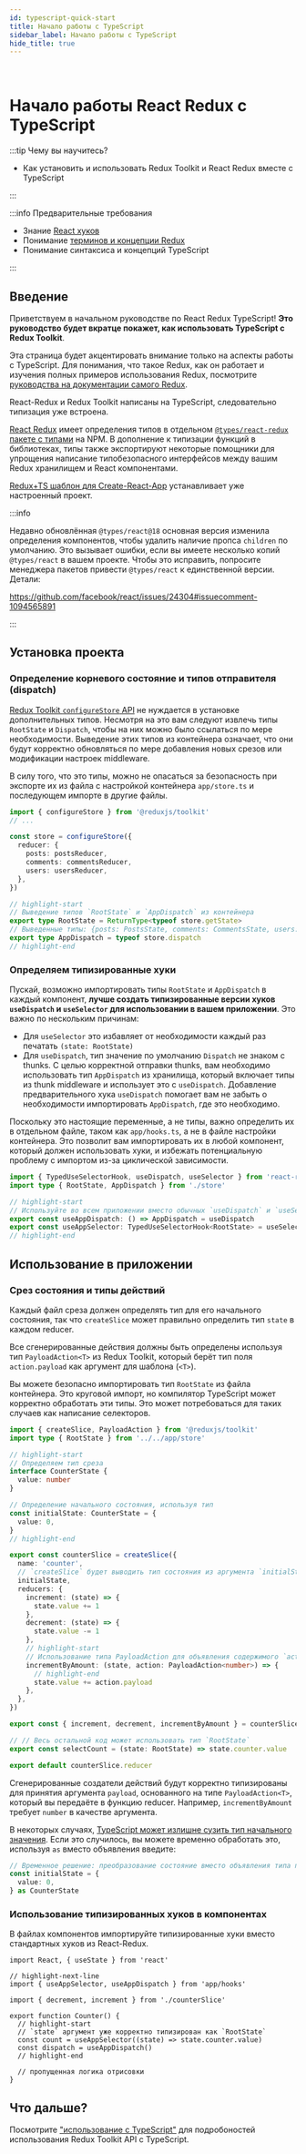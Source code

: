 ```yaml
---
id: typescript-quick-start
title: Начало работы с TypeScript
sidebar_label: Начало работы с TypeScript
hide_title: true
---
```


&nbsp;

# Начало работы React Redux с TypeScript

:::tip Чему вы научитесь?

<!-- - How to set up and use Redux Toolkit and React Redux with TypeScript -->
- Как установить и использовать Redux Toolkit и React Redux вместе с TypeScript

:::

:::info Предварительные требования

- Знание [React хуков](https://ru.reactjs.org/docs/hooks-intro.html)
- Понимание [терминов и концепции Redux](https://ru.redux.js.org/tutorials/fundamentals/part-2-concepts-data-flow)
- Понимание синтаксиса и концепций TypeScript

:::

## Введение

<!-- Welcome to the React Redux TypeScript Quick Start tutorial! **This tutorial will briefly show how to use TypeScript with Redux Toolkit**. -->
Приветствуем в начальном руководстве по React Redux TypeScript! **Это руководство будет вкратце покажет, как использовать TypeScript с Redux Toolkit**.

<!-- This page focuses on just how to set up the TypeScript aspects . For explanations of what Redux is, how it works, and full examples of how to use Redux, see [the Redux core docs tutorials](https://redux.js.org/tutorials/index). -->
Эта страница будет акцентировать внимание только на аспекты работы с TypeScript. Для понимания, что такое Redux, как он работает и изучения полных примеров использования Redux, посмотрите [руководства на документации самого Redux](https://redux.js.org/tutorials/index). 

<!-- Both React-Redux and Redux Toolkit are already written in TypeScript, so their TS type definitions are built in. -->
React-Redux и Redux Toolkit написаны на TypeScript, следовательно типизация уже встроена.

<!-- [React Redux](https://react-redux.js.org) has its type definitions in a separate [`@types/react-redux` typedefs package](https://npm.im/@types/react-redux) on NPM. In addition to typing the library functions, the types also export some helpers to make it easier to write typesafe interfaces between your Redux store and your React components. -->
[React Redux](https://react-redux.js.org) имеет определения типов в отдельном [`@types/react-redux` пакете с типами](https://npm.im/@types/react-redux) на NPM. В дополнение к типизации функций в библиотеках, типы также экспортируют некоторые помощники для упрощения написание типобезопасного интерфейсов между вашим Redux хранилищем и React компонентами.


<!-- The [Redux+TS template for Create-React-App](https://github.com/reduxjs/cra-template-redux-typescript) comes with a working example of these patterns already configured. -->
[Redux+TS шаблон для Create-React-App](https://github.com/reduxjs/cra-template-redux-typescript) устанавливает уже настроенный проект.

:::info

<!-- The recently updated `@types/react@18` major version has changed component definitions to remove having `children` as a prop by default. This causes errors if you have multiple copies of `@types/react` in your project. To fix this, tell your package manager to resolve `@types/react` to a single version. Details: -->
Недавно обновлённая `@types/react@18` основная версия изменила определения компонентов, чтобы удалить наличие пропса `children`  по умолчанию. Это вызывает ошибки, если вы имеете несколько копий `@types/react` в вашем проекте. Чтобы это исправить, попросите менеджера пакетов привести `@types/react` к единственной версии. Детали:

https://github.com/facebook/react/issues/24304#issuecomment-1094565891

:::

## Установка проекта

<!-- ### Define Root State and Dispatch Types -->
### Определение корневого состояние и типов отправителя (dispatch)

<!-- [Redux Toolkit's `configureStore` API](https://redux-toolkit.js.org/api/configureStore) should not need any additional typings. You will, however, want to extract the `RootState` type and the `Dispatch` type so that they can be referenced as needed. Inferring these types from the store itself means that they correctly update as you add more state slices or modify middleware settings. -->
[Redux Toolkit `configureStore` API](https://redux-toolkit.js.org/api/configureStore) не нуждается в установке дополнительных типов. Несмотря на это вам следуют извлечь типы `RootState` и `Dispatch`, чтобы на них можно было ссылаться по мере необходимости. Выведение этих типов из контейнера означает, что они будут корректно обновляться по мере добавления новых срезов или модификации настроек middleware.

<!-- Since those are types, it's safe to export them directly from your store setup file such as `app/store.ts` and import them directly into other files. -->
В силу того, что это типы, можно не опасаться за безопасность при экспорте их из файла с настройкой контейнера `app/store.ts` и последующем импорте в другие файлы.

```ts title="app/store.ts"
import { configureStore } from '@reduxjs/toolkit'
// ...

const store = configureStore({
  reducer: {
    posts: postsReducer,
    comments: commentsReducer,
    users: usersReducer,
  },
})

// highlight-start
// Выведение типов `RootState` и `AppDispatch` из контейнера
export type RootState = ReturnType<typeof store.getState>
// Выведенные типы: {posts: PostsState, comments: CommentsState, users: UsersState}
export type AppDispatch = typeof store.dispatch
// highlight-end
```

### Определяем типизированные хуки

<!-- While it's possible to import the `RootState` and `AppDispatch` types into each component, it's **better to create typed versions of the `useDispatch` and `useSelector` hooks for usage in your application**. . This is important for a couple reasons: -->
Пускай, возможно импортировать типы `RootState` и `AppDispatch` в каждый компонент, **лучше создать типизированные версии хуков `useDispatch` и `useSelector` для использовании в вашем приложении**. Это важно по нескольким причинам:

<!-- - For `useSelector`, it saves you the need to type `(state: RootState)` every time
- For `useDispatch`, the default `Dispatch` type does not know about thunks. In order to correctly dispatch thunks, you need to use the specific customized `AppDispatch` type from the store that includes the thunk middleware types, and use that with `useDispatch`. Adding a pre-typed `useDispatch` hook keeps you from forgetting to import `AppDispatch` where it's needed. -->
- Для `useSelector` это избавляет от необходимости каждый раз печатать `(state: RootState)`
- Для `useDispatch`, тип значение по умолчанию `Dispatch` не знаком с thunks. С целью корректной отправки thunks, вам необходимо использовать тип `AppDispatch` из хранилища, который включает типы из thunk middleware и использует это с `useDispatch`. Добавление предварительного хука `useDispatch` помогает вам не забыть о необходимости импортировать `AppDispatch`, где это необходимо.

<!-- Since these are actual variables, not types, it's important to define them in a separate file such as `app/hooks.ts`, not the store setup file. This allows you to import them into any component file that needs to use the hooks, and avoids potential circular import dependency issues. -->
Поскольку это настоящие переменные, а не типы, важно определить их в отдельном файле, таком как `app/hooks.ts`, а не в файле настройки контейнера. Это позволит вам импортировать их в любой компонент, который должен использовать хуки, и избежать потенциальную проблему с импортом из-за циклической зависимости.


```ts title="app/hooks.ts"
import { TypedUseSelectorHook, useDispatch, useSelector } from 'react-redux'
import type { RootState, AppDispatch } from './store'

// highlight-start
// Используйте во всем приложении вместо обычных `useDispatch` и `useSelector`
export const useAppDispatch: () => AppDispatch = useDispatch
export const useAppSelector: TypedUseSelectorHook<RootState> = useSelector
// highlight-end
```

## Использование в приложении

<!-- ### Define Slice State and Action Types -->
### Срез состояния и типы действий

<!-- Each slice file should define a type for its initial state value, so that `createSlice` can correctly infer the type of `state` in each case reducer. -->
Каждый файл среза должен определять тип для его начального состояния, так что `createSlice` может правильно определить тип `state` в каждом reducer.

<!-- All generated actions should be defined using the `PayloadAction<T>` type from Redux Toolkit, which takes the type of the `action.payload` field as its generic argument. -->
Все сгенерированные действия должны быть определены используя тип `PayloadAction<T>` из Redux Toolkit, который берёт тип поля `action.payload` как аргумент для шаблона (`<T>`).

<!-- You can safely import the `RootState` type from the store file here. It's a circular import, but the TypeScript compiler can correctly handle that for types. This may be needed for use cases like writing selector functions. -->
Вы можете безопасно импортировать тип `RootState` из файла контейнера. Это круговой импорт, но компилятор TypeScript может корректно обработать эти типы. Это может потребоваться для таких случаев как написание селекторов.

```ts title="features/counter/counterSlice.ts"
import { createSlice, PayloadAction } from '@reduxjs/toolkit'
import type { RootState } from '../../app/store'

// highlight-start
// Определяем тип среза
interface CounterState {
  value: number
}

// Определение начального состояния, используя тип
const initialState: CounterState = {
  value: 0,
}
// highlight-end

export const counterSlice = createSlice({
  name: 'counter',
  // `createSlice` будет выводить тип состояния из аргумента `initialState`
  initialState,
  reducers: {
    increment: (state) => {
      state.value += 1
    },
    decrement: (state) => {
      state.value -= 1
    },
    // highlight-start
    // Использование типа PayloadAction для объявления содержимого `action.payload`
    incrementByAmount: (state, action: PayloadAction<number>) => {
      // highlight-end
      state.value += action.payload
    },
  },
})

export const { increment, decrement, incrementByAmount } = counterSlice.actions

// // Весь остальной код может использовать тип `RootState`
export const selectCount = (state: RootState) => state.counter.value

export default counterSlice.reducer
```

<!-- The generated action creators will be correctly typed to accept a `payload` argument based on the `PayloadAction<T>` type you provided for the reducer. For example, `incrementByAmount` requires a `number` as its argument. -->
Сгенерированные создатели действий будут корректно типизированы для принятия аргумента `payload`, основанного на типе `PayloadAction<T>`, который вы передаёте в функцию reducer. Например, `incrementByAmount` требует `number` в качестве аргумента.

<!-- In some cases, [TypeScript may unnecessarily tighten the type of the initial state](https://github.com/reduxjs/redux-toolkit/pull/827). If that happens, you can work around it by casting the initial state using `as`, instead of declaring the type of the variable: -->
В некоторых случаях, [TypeScript может излишне сузить тип начального значения](https://github.com/reduxjs/redux-toolkit/pull/827). Если это случилось, вы можете временно обработать это, используя `as` вместо объявления введите:


```ts
// Временное решение: преобразование состояние вместо объявления типа переменной
const initialState = {
  value: 0,
} as CounterState
```

### Использование типизированных хуков в компонентах

<!-- In component files, import the pre-typed hooks instead of the standard hooks from React-Redux. -->
В файлах компонентов импортируйте типизированные хуки вместо стандартных хуков из React-Redux.

```tsx title="features/counter/Counter.tsx"
import React, { useState } from 'react'

// highlight-next-line
import { useAppSelector, useAppDispatch } from 'app/hooks'

import { decrement, increment } from './counterSlice'

export function Counter() {
  // highlight-start
  // `state` аргумент уже корректно типизирован как `RootState`
  const count = useAppSelector((state) => state.counter.value)
  const dispatch = useAppDispatch()
  // highlight-end

  // пропущенная логика отрисовки
}
```

## Что дальше?

Посмотрите ["использование с TypeScript"](../using-react-redux/usage-with-typescript.md) для подробоностей использования Redux Toolkit API с TypeScript.

